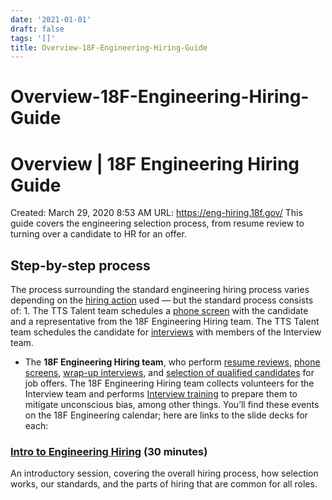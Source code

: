 ```yaml
---
date: '2021-01-01'
draft: false
tags: '[]'
title: Overview-18F-Engineering-Hiring-Guide
---
```


# Overview-18F-Engineering-Hiring-Guide

# Overview | 18F Engineering Hiring Guide
Created: March 29, 2020 8:53 AM
URL: https://eng-hiring.18f.gov/
This guide covers the engineering selection process, from resume review to turning over a candidate to HR for an offer.
## Step-by-step process
The process surrounding the standard engineering hiring process varies depending on the [hiring action](https://handbook.tts.gsa.gov/hiring/) used — but the standard process consists of:
1.
The TTS Talent team schedules a [phone screen](https://eng-hiring.18f.gov/phone-screens/) with the candidate and a representative from the 18F Engineering Hiring team.
The TTS Talent team schedules the candidate for [interviews](https://eng-hiring.18f.gov/interviews/) with members of the Interview team.
- The **18F Engineering Hiring team**, who perform [resume reviews](https://eng-hiring.18f.gov/resume-review/), [phone screens](https://eng-hiring.18f.gov/phone-screens/), [wrap-up interviews](https://eng-hiring.18f.gov/interviews/wrap-up/), and [selection of qualified candidates](https://eng-hiring.18f.gov/selection/) for job offers.
The 18F Engineering Hiring team collects volunteers for the Interview team and performs [Interview training](https://eng-hiring.18f.gov/) to prepare them to mitigate unconscious bias, among other things.
You’ll find these events on the 18F Engineering calendar; here are links to the slide decks for each:
### [Intro to Engineering Hiring](https://docs.google.com/a/gsa.gov/presentation/d/1HNHU7SNz95byy0c70DP54arFzhuRch5rUeC2tbBljdg/edit?usp=sharing) (30 minutes)
An introductory session, covering the overall hiring process, how selection works, our standards, and the parts of hiring that are common for all roles.
